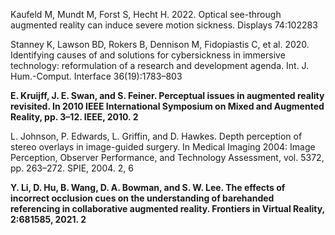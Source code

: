 Kaufeld M, Mundt M, Forst S, Hecht H. 2022. Optical see-through augmented reality can induce severe motion sickness. Displays 74:102283

Stanney K, Lawson BD, Rokers B, Dennison M, Fidopiastis C, et al. 2020. Identifying causes of and solutions for cybersickness in immersive technology: reformulation of a research and development agenda. Int. J. Hum.-Comput. Interface 36(19):1783–803

**E. Kruijff, J. E. Swan, and S. Feiner. Perceptual issues in augmented reality revisited. In 2010 IEEE International Symposium on Mixed and Augmented Reality, pp. 3–12. IEEE, 2010. 2**

L. Johnson, P. Edwards, L. Griffin, and D. Hawkes. Depth perception of stereo overlays in image-guided surgery. In Medical Imaging 2004: Image Perception, Observer Performance, and Technology Assessment, vol. 5372, pp. 263–272. SPIE, 2004. 2, 6

**Y. Li, D. Hu, B. Wang, D. A. Bowman, and S. W. Lee. The effects of incorrect occlusion cues on the understanding of barehanded referencing in collaborative augmented reality. Frontiers in Virtual Reality, 2:681585, 2021. 2**
